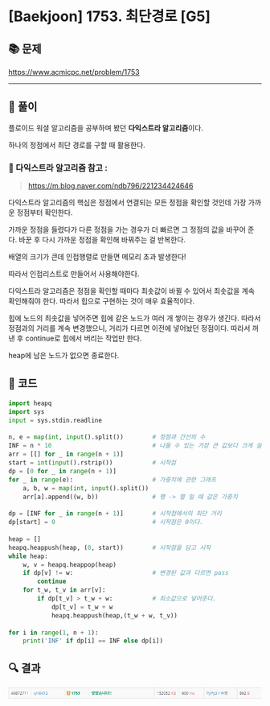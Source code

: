 # [Baekjoon] 1753. 최단경로 [G5]

## 📚 문제

https://www.acmicpc.net/problem/1753

---

## 📖 풀이

플로이드 워셜 알고리즘을 공부하며 봤던 **다익스트라 알고리즘**이다.

하나의 정점에서 최단 경로를 구할 때 활용한다.

### 📌 다익스트라 알고리즘 참고 :

> https://m.blog.naver.com/ndb796/221234424646 

다익스트라 알고리즘의 핵심은 정점에서 연결되는 모든 정점을 확인할 것인데 가장 가까운 정점부터 확인한다.

가까운 정점을 들렸다가 다른 정점을 가는 경우가 더 빠르면 그 정점의 값을 바꾸어 준다. 바꾼 후 다시 가까운 정점을 확인해 바꿔주는 걸 반복한다.



배열의 크기가 큰데 인접행렬로 만들면 메모리 초과 발생한다! 

따라서 인접리스트로 만들어서 사용해야한다.



다익스트라 알고리즘은 정점을 확인할 때마다 최솟값이 바뀔 수 있어서 최솟값을 계속 확인해줘야 한다. 따라서 힙으로 구현하는 것이 매우 효율적이다.

힙에 노드의 최솟값을 넣어주면 힙에 같은 노드가 여러 개 쌓이는 경우가 생긴다. 따라서 정점과의 거리를 계속 변경했으니, 거리가 다르면 이전에 넣어놨던 정점이다. 따라서 꺼낸 후 continue로 힙에서 버리는 작업만 한다.

heap에 남은 노드가 없으면 종료한다.

## 📒 코드

```python
import heapq
import sys
input = sys.stdin.readline

n, e = map(int, input().split())        # 정점과 간선의 수
INF = n * 10                            # 나올 수 있는 가장 큰 값보다 크게 설정
arr = [[] for _ in range(n + 1)]
start = int(input().rstrip())           # 시작점
dp = [0 for _ in range(n + 1)]
for _ in range(e):                      # 가중치에 관한 그래프
    a, b, w = map(int, input().split())
    arr[a].append((w, b))               # 행 -> 열 일 때 값은 가중치

dp = [INF for _ in range(n + 1)]        # 시작점에서의 최단 거리
dp[start] = 0                           # 시작점은 0이다.

heap = []
heapq.heappush(heap, (0, start))        # 시작점을 담고 시작
while heap:
    w, v = heapq.heappop(heap)
    if dp[v] != w:                      # 변경된 값과 다르면 pass
        continue
    for t_w, t_v in arr[v]:
        if dp[t_v] > t_w + w:           # 최소값으로 넣어준다.
            dp[t_v] = t_w + w
            heapq.heappush(heap,(t_w + w, t_v))

for i in range(1, n + 1):
    print('INF' if dp[i] == INF else dp[i])
```

## 🔍 결과

![image-20220323195004729](README.assets/image-20220323195004729.png)
